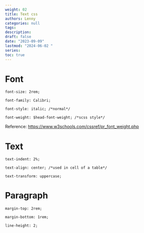 ```yaml
---
weight: 02
title: Text css
authors: Lenny
categories: null
tags: 
description: 
draft: false
date: "2023-09-09"
lastmod: "2024-06-02 "
series:
toc: true
---
```



<!--more-->

<h1><span class = "overline">Font</span></h1>

```
font-size: 2rem;

font-family: Calibri;

font-style: italic; /*normal*/

font-weight: $head-font-weight; /*scss style*/

```

Reference: https://www.w3schools.com/cssref/pr_font_weight.php


# Text

```
text-indent: 2%;

text-align: center; /*used in cell of a table*/

text-transform: uppercase;
```

# Paragraph

```
margin-top: 2rem;

margin-bottom: 1rem;

line-height: 2;

```